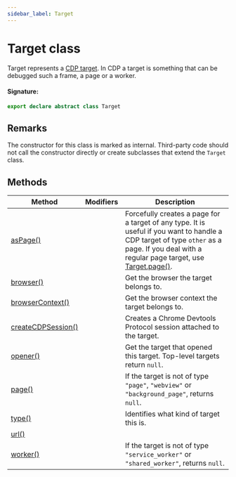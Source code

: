 ```yaml
---
sidebar_label: Target
---
```


# Target class

Target represents a [CDP target](https://chromedevtools.github.io/devtools-protocol/tot/Target/). In CDP a target is something that can be debugged such a frame, a page or a worker.

#### Signature:

```typescript
export declare abstract class Target
```

## Remarks

The constructor for this class is marked as internal. Third-party code should not call the constructor directly or create subclasses that extend the `Target` class.

## Methods

| Method                                                       | Modifiers | Description                                                                                                                                                                                                                        |
| ------------------------------------------------------------ | --------- | ---------------------------------------------------------------------------------------------------------------------------------------------------------------------------------------------------------------------------------- |
| [asPage()](./puppeteer.target.aspage.md)                     |           | Forcefully creates a page for a target of any type. It is useful if you want to handle a CDP target of type <code>other</code> as a page. If you deal with a regular page target, use [Target.page()](./puppeteer.target.page.md). |
| [browser()](./puppeteer.target.browser.md)                   |           | Get the browser the target belongs to.                                                                                                                                                                                             |
| [browserContext()](./puppeteer.target.browsercontext.md)     |           | Get the browser context the target belongs to.                                                                                                                                                                                     |
| [createCDPSession()](./puppeteer.target.createcdpsession.md) |           | Creates a Chrome Devtools Protocol session attached to the target.                                                                                                                                                                 |
| [opener()](./puppeteer.target.opener.md)                     |           | Get the target that opened this target. Top-level targets return <code>null</code>.                                                                                                                                                |
| [page()](./puppeteer.target.page.md)                         |           | If the target is not of type <code>&quot;page&quot;</code>, <code>&quot;webview&quot;</code> or <code>&quot;background_page&quot;</code>, returns <code>null</code>.                                                               |
| [type()](./puppeteer.target.type.md)                         |           | Identifies what kind of target this is.                                                                                                                                                                                            |
| [url()](./puppeteer.target.url.md)                           |           |                                                                                                                                                                                                                                    |
| [worker()](./puppeteer.target.worker.md)                     |           | If the target is not of type <code>&quot;service_worker&quot;</code> or <code>&quot;shared_worker&quot;</code>, returns <code>null</code>.                                                                                         |
